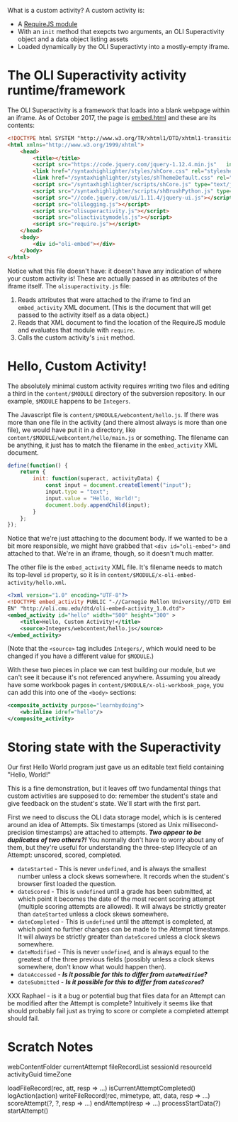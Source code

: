 What is a custom activity? A custom activity is:

 * A [RequireJS module](http://requirejs.org/)
 * With an `init` method that exepcts two arguments, an OLI Superactivity object and a data object listing
   assets
 * Loaded dynamically by the OLI Superactivty into a mostly-empty iframe.

The OLI Superactivity activity runtime/framework
=================================================

The OLI Superactivity is a framework that loads into a blank webpage within an iframe. As of October 2017, the
page is [embed.html](https://dev-02.oli.cmu.edu/superactivity/embed/embed.html) and these are its contents:

```html
<!DOCTYPE html SYSTEM "http://www.w3.org/TR/xhtml1/DTD/xhtml1-transitional.dtd">
<html xmlns="http://www.w3.org/1999/xhtml">
    <head>
        <title></title>
        <script src="https://code.jquery.com/jquery-1.12.4.min.js"   integrity="sha256-ZosEbRLbNQzLpnKIkEdrPv7lOy9C27hHQ+Xp8a4MxAQ="   crossorigin="anonymous"></script>
        <link href="/syntaxhighlighter/styles/shCore.css" rel="stylesheet" type="text/css" />
        <link href="/syntaxhighlighter/styles/shThemeDefault.css" rel="stylesheet" type="text/css" />
        <script src="/syntaxhighlighter/scripts/shCore.js" type="text/javascript"></script>
        <script src="/syntaxhighlighter/scripts/shBrushPython.js" type="text/javascript"></script>
        <script src="//code.jquery.com/ui/1.11.4/jquery-ui.js"></script>
        <script src="olilogging.js"></script>
        <script src="olisuperactivity.js"></script>
        <script src="oliactivitymodels.js"></script>
        <script src="require.js"></script>
    </head>
    <body>
        <div id="oli-embed"></div>
    </body>
</html>
```

Notice what this file doesn't have: it doesn't have any indication of where your custom activity is! These are
actually passed in as attributes of the iframe itself. The `olisuperactivity.js` file:

 1. Reads attributes that were attached to the iframe to find an `embed_activity` XML document. (This is the
    document that will get passed to the activity itself as a data object.)
 2. Reads that XML document to find the location of the RequireJS module and evaluates that module with
   `require`.
 3. Calls the custom activity's `init` method.

Hello, Custom Activity!
=======================

The absolutely minimal custom activity requires writing two files and editing a third in the `content/$MODULE`
directory of the subversion repository. In our example, `$MODULE` happens to be `Integers`.

The Javascript file is `content/$MODULE/webcontent/hello.js`. If there was more than one file in the activity
(and there almost always is more than one file), we would have put it in a directory, like
`content/$MODULE/webcontent/hello/main.js` or something. The filename can be anything, it just has to match
the filename in the `embed_activity` XML document.

``` js
define(function() {
    return {
        init: function(superact, activityData) {
            const input = document.createElement("input");
            input.type = "text";
            input.value = "Hello, World!";
            document.body.appendChild(input);
        }
    };
});
```

Notice that we're just attaching to the document body. If we wanted to be a bit more responsible, we might
have grabbed that `<div id="oli-embed">` and attached to that. We're in an iframe, though, so it doesn't much
matter.

The other file is the `embed_activity` XML file. It's filename needs to match its top-level `id` property, so
it is in `content/$MODULE/x-oli-embed-activity/hello.xml`.

```xml
<?xml version="1.0" encoding="UTF-8"?>
<!DOCTYPE embed_activity PUBLIC "-//Carnegie Mellon University//DTD Embed 1.1//\
EN" "http://oli.cmu.edu/dtd/oli-embed-activity_1.0.dtd">
<embed_activity id="hello" width="500" height="300" >
    <title>Hello, Custom Activity!</title>
    <source>Integers/webcontent/hello.js</source>
</embed_activity>
```

(Note that the `<source>` tag includes `Integers/`, which would need to be changed if you have a different
value for `$MODULE`.)

With these two pieces in place we can test building our module, but we can't see it because it's not referenced anywhere. Assuming you already have some workbook pages in `content/$MODULE/x-oli-workbook_page`, you can
add this into one of the `<body>` sections:

``` xml
<composite_activity purpose="learnbydoing">
    <wb:inline idref="hello"/>
</composite_activity>
```

Storing state with the Superactivity
====================================

Our first Hello World program just gave us an editable text field containing "Hello, World!"

This is a fine demonstration, but it leaves off two fundamental things that custom activities are supposed to
do: remember the student's state and give feedback on the student's state. We'll start with the first
part.

First we need to discuss the OLI data storage model, which is is centered around an idea of Attempts. Six
timestamps (stored as Unix millisecond-precision timestamps) are attached to attempts. ***Two appear to be
duplicates of two others?!*** You normally don't have to worry about any of them, but they're useful for
understanding the three-step lifecycle of an Attempt: unscored, scored, completed.

 * `dateStarted` - This is never `undefined`, and is always the smallest number unless a clock skews
   somewhere. It records when the student's browser first loaded the question.
 * `dateScored` - This is `undefined` until a grade has been submitted, at which point it becomes the date of
   the most recent scoring attempt (multiple scoring attempts are allowed). It will always be strictly greater
   than `dateStarted` unless a clock skews somewhere.
 * `dateCompleted` - This is `undefined` until the attempt is completed, at which point no further changes can
   be made to the Attempt timestamps. It will always be strictly greater than `dateScored` unless a clock
   skews somewhere.
 * `dateModified` - This is never `undefined`, and is always equal to the greatest of the three previous
   fields (possibly unless a clock skews somewhere, don't know what would happen then).
 * `dateAccessed` - ***Is it possible for this to differ from `dateModified`?***
 * `dateSubmitted` - ***Is it possible for this to differ from `dateScored`?***

XXX Raphael - is it a bug or potential bug that files data for an Attempt can be modified after the Attempt is
complete? Intuitively it seems like that should probably fail just as trying to score or complete a completed
attempt should fail.


Scratch Notes
=============

webContentFolder
currentAttempt
fileRecordList
sessionId
resourceId
activityGuid
timeZone

loadFileRecord(rec, att, resp => ...)
isCurrentAttemptCompleted()
logAction(action)
writeFileRecord(rec, mimetype, att, data, resp => ...)
scoreAttempt(?, ?, resp => ...)
endAttempt(resp => ...)
processStartData(?)
startAttempt()